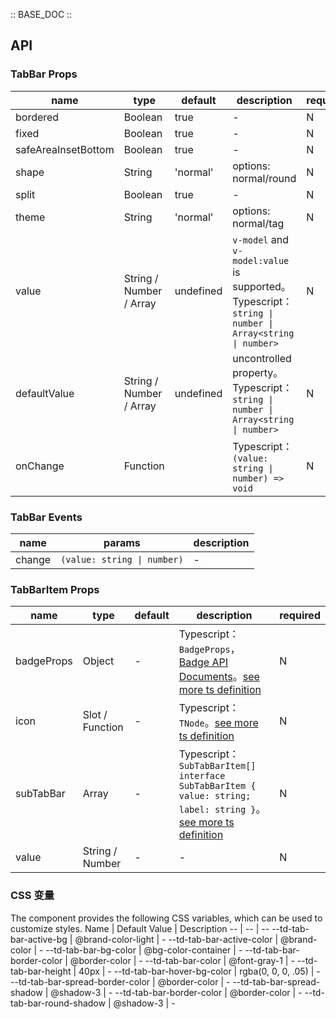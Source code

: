 :: BASE_DOC ::

## API

### TabBar Props

name | type | default | description | required
-- | -- | -- | -- | --
bordered | Boolean | true | \- | N
fixed | Boolean | true | \- | N
safeAreaInsetBottom | Boolean | true | \- | N
shape | String | 'normal' | options: normal/round | N
split | Boolean | true | \- | N
theme | String | 'normal' | options: normal/tag | N
value | String / Number / Array | undefined | `v-model` and `v-model:value` is supported。Typescript：`string \| number \| Array<string \| number>` | N
defaultValue | String / Number / Array | undefined | uncontrolled property。Typescript：`string \| number \| Array<string \| number>` | N
onChange | Function |  | Typescript：`(value: string \| number) => void`<br/> | N

### TabBar Events

name | params | description
-- | -- | --
change | `(value: string \| number)` | \-


### TabBarItem Props

name | type | default | description | required
-- | -- | -- | -- | --
badgeProps | Object | - | Typescript：`BadgeProps`，[Badge API Documents](./badge?tab=api)。[see more ts definition](https://github.com/Tencent/tdesign-mobile-vue/tree/develop/src/tab-bar/type.ts) | N
icon | Slot / Function | - | Typescript：`TNode`。[see more ts definition](https://github.com/Tencent/tdesign-mobile-vue/blob/develop/src/common.ts) | N
subTabBar | Array | - | Typescript：`SubTabBarItem[] ` `interface SubTabBarItem { value: string; label: string }`。[see more ts definition](https://github.com/Tencent/tdesign-mobile-vue/tree/develop/src/tab-bar/type.ts) | N
value | String / Number | - | \- | N

### CSS 变量

The component provides the following CSS variables, which can be used to customize styles.
Name | Default Value | Description 
-- | -- | --
--td-tab-bar-active-bg | @brand-color-light | - 
--td-tab-bar-active-color | @brand-color | - 
--td-tab-bar-bg-color | @bg-color-container | - 
--td-tab-bar-border-color | @border-color | - 
--td-tab-bar-color | @font-gray-1 | - 
--td-tab-bar-height | 40px | - 
--td-tab-bar-hover-bg-color | rgba(0, 0, 0, .05) | - 
--td-tab-bar-spread-border-color | @border-color | - 
--td-tab-bar-spread-shadow | @shadow-3 | - 
--td-tab-bar-border-color | @border-color | - 
--td-tab-bar-round-shadow | @shadow-3 | -